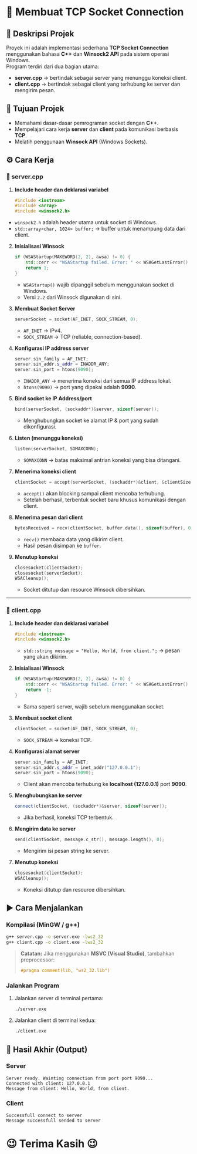 # 🔌 Membuat TCP Socket Connection

## 📃 Deskripsi Projek
Proyek ini adalah implementasi sederhana **TCP Socket Connection** menggunakan bahasa **C++** dan **Winsock2 API** pada sistem operasi Windows.  
Program terdiri dari dua bagian utama:
- **server.cpp** → bertindak sebagai server yang menunggu koneksi client.
- **client.cpp** → bertindak sebagai client yang terhubung ke server dan mengirim pesan.

## 🎯 Tujuan Projek
- Memahami dasar-dasar pemrograman socket dengan **C++**.
- Mempelajari cara kerja **server** dan **client** pada komunikasi berbasis **TCP**.
- Melatih penggunaan **Winsock API** (Windows Sockets).

## ⚙️ Cara Kerja

### 🔹 server.cpp
1. **Include header dan deklarasi variabel**
   ```cpp
   #include <iostream>
   #include <array>
   #include <winsock2.h>
    ```

* `winsock2.h` adalah header utama untuk socket di Windows.
* `std::array<char, 1024> buffer;` → buffer untuk menampung data dari client.

2. **Inisialisasi Winsock**

   ```cpp
   if (WSAStartup(MAKEWORD(2, 2), &wsa) != 0) {
       std::cerr << "WSAStartup failed. Error: " << WSAGetLastError() << std::endl;
       return 1;
   }
   ```

   * `WSAStartup()` wajib dipanggil sebelum menggunakan socket di Windows.
   * Versi `2.2` dari Winsock digunakan di sini.

3. **Membuat Socket Server**

   ```cpp
   serverSocket = socket(AF_INET, SOCK_STREAM, 0);
   ```

   * `AF_INET` → IPv4.
   * `SOCK_STREAM` → TCP (reliable, connection-based).

4. **Konfigurasi IP address server**

   ```cpp
   server.sin_family = AF_INET;
   server.sin_addr.s_addr = INADDR_ANY;
   server.sin_port = htons(9090);
   ```

   * `INADDR_ANY` → menerima koneksi dari semua IP address lokal.
   * `htons(9090)` → port yang dipakai adalah **9090**.

5. **Bind socket ke IP Address/port**

   ```cpp
   bind(serverSocket, (sockaddr*)&server, sizeof(server));
   ```

   * Menghubungkan socket ke alamat IP & port yang sudah dikonfigurasi.

6. **Listen (menunggu koneksi)**

   ```cpp
   listen(serverSocket, SOMAXCONN);
   ```

   * `SOMAXCONN` → batas maksimal antrian koneksi yang bisa ditangani.

7. **Menerima koneksi client**

   ```cpp
   clientSocket = accept(serverSocket, (sockaddr*)&client, &clientSize);
   ```

   * `accept()` akan blocking sampai client mencoba terhubung.
   * Setelah berhasil, terbentuk socket baru khusus komunikasi dengan client.

8. **Menerima pesan dari client**

   ```cpp
   bytesReceived = recv(clientSocket, buffer.data(), sizeof(buffer), 0);
   ```

   * `recv()` membaca data yang dikirim client.
   * Hasil pesan disimpan ke `buffer`.

9. **Menutup koneksi**

   ```cpp
   closesocket(clientSocket);
   closesocket(serverSocket);
   WSACleanup();
   ```

   * Socket ditutup dan resource Winsock dibersihkan.

---

### 🔹 client.cpp

1. **Include header dan deklarasi variabel**

   ```cpp
   #include <iostream>
   #include <winsock2.h>
   ```

   * `std::string message = "Hello, World, from client.";` → pesan yang akan dikirim.

2. **Inisialisasi Winsock**

   ```cpp
   if (WSAStartup(MAKEWORD(2, 2), &wsa) != 0) {
       std::cerr << "WSAStartup failed. Error: " << WSAGetLastError() << std::endl;
       return -1;
   }
   ```

   * Sama seperti server, wajib sebelum menggunakan socket.

3. **Membuat socket client**

   ```cpp
   clientSocket = socket(AF_INET, SOCK_STREAM, 0);
   ```

   * `SOCK_STREAM` → koneksi TCP.

4. **Konfigurasi alamat server**

   ```cpp
   server.sin_family = AF_INET;
   server.sin_addr.s_addr = inet_addr("127.0.0.1");
   server.sin_port = htons(9090);
   ```

   * Client akan mencoba terhubung ke **localhost (127.0.0.1)** port **9090**.

5. **Menghubungkan ke server**

   ```cpp
   connect(clientSocket, (sockaddr*)&server, sizeof(server));
   ```

   * Jika berhasil, koneksi TCP terbentuk.

6. **Mengirim data ke server**

   ```cpp
   send(clientSocket, message.c_str(), message.length(), 0);
   ```

   * Mengirim isi pesan string ke server.

7. **Menutup koneksi**

   ```cpp
   closesocket(clientSocket);
   WSACleanup();
   ```

   * Koneksi ditutup dan resource dibersihkan.

## ▶️ Cara Menjalankan

### Kompilasi (MinGW / g++)

```bash
g++ server.cpp -o server.exe -lws2_32
g++ client.cpp -o client.exe -lws2_32
```

> **Catatan:**
> Jika menggunakan **MSVC (Visual Studio)**, tambahkan preprocessor:
>
> ```cpp
> #pragma comment(lib, "ws2_32.lib")
> ```

### Jalankan Program

1. Jalankan server di terminal pertama:

   ```bash
   ./server.exe
   ```
2. Jalankan client di terminal kedua:

   ```bash
   ./client.exe
   ```

## 📝 Hasil Akhir (Output)

### Server

```
Server ready. Wainting connection from port port 9090...
Connected with client: 127.0.0.1
Message from client: Hello, World, from client.
```

### Client

```
Successfull connect to server
Message successfull sended to server
```

# 😉 Terima Kasih 😉
